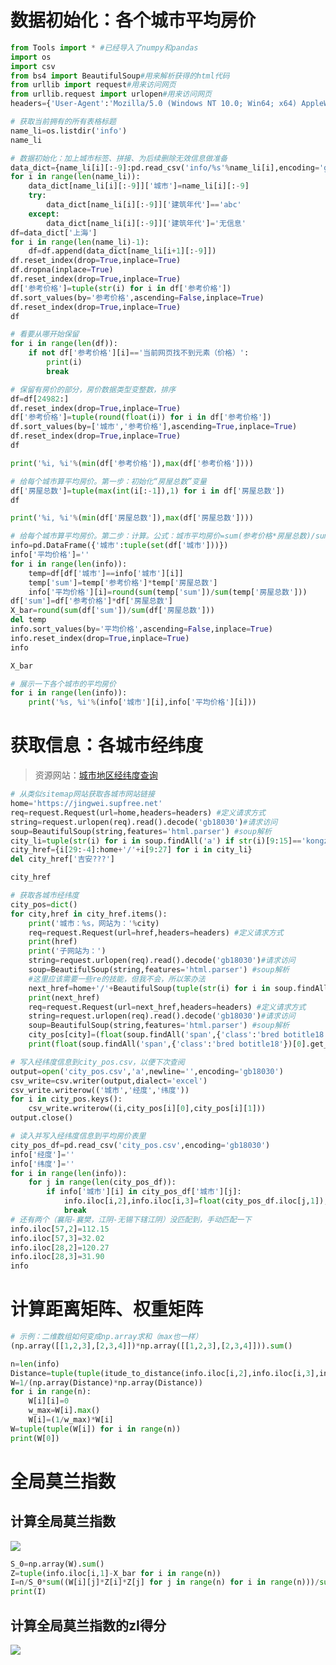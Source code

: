 # 数据初始化：各个城市平均房价
```python
from Tools import * #已经导入了numpy和pandas
import os
import csv
from bs4 import BeautifulSoup#用来解析获得的html代码
from urllib import request#用来访问网页
from urllib.request import urlopen#用来访问网页
headers={'User-Agent':'Mozilla/5.0 (Windows NT 10.0; Win64; x64) AppleWebKit/537.36 (KHTML, like Gecko) Chrome/97.0.4692.71 Safari/537.36 Edg/97.0.1072.55'}
```
```python
# 获取当前拥有的所有表格标题
name_li=os.listdir('info')
name_li
```
```python
# 数据初始化：加上城市标签、拼接、为后续删除无效信息做准备
data_dict={name_li[i][:-9]:pd.read_csv('info/%s'%name_li[i],encoding='gb18030') for i in range(len(name_li))}
for i in range(len(name_li)):
    data_dict[name_li[i][:-9]]['城市']=name_li[i][:-9]
    try:
        data_dict[name_li[i][:-9]]['建筑年代']=='abc'
    except:
        data_dict[name_li[i][:-9]]['建筑年代']='无信息'
df=data_dict['上海']
for i in range(len(name_li)-1):
    df=df.append(data_dict[name_li[i+1][:-9]])
df.reset_index(drop=True,inplace=True)
df.dropna(inplace=True)
df.reset_index(drop=True,inplace=True)
df['参考价格']=tuple(str(i) for i in df['参考价格'])
df.sort_values(by='参考价格',ascending=False,inplace=True)
df.reset_index(drop=True,inplace=True)
df
```
```python
# 看要从哪开始保留
for i in range(len(df)):
    if not df['参考价格'][i]=='当前网页找不到元素（价格）':
        print(i)
        break
```
```python
# 保留有房价的部分，房价数据类型变整数，排序
df=df[24982:]
df.reset_index(drop=True,inplace=True)
df['参考价格']=tuple(round(float(i)) for i in df['参考价格'])
df.sort_values(by=['城市','参考价格'],ascending=True,inplace=True)
df.reset_index(drop=True,inplace=True)
df
```
```python
print('%i, %i'%(min(df['参考价格']),max(df['参考价格'])))
```
```python
# 给每个城市算平均房价。第一步：初始化“房屋总数”变量
df['房屋总数']=tuple(max(int(i[:-1]),1) for i in df['房屋总数'])
df
```
```python
print('%i, %i'%(min(df['房屋总数']),max(df['房屋总数'])))
```
```python
# 给每个城市算平均房价。第二步：计算。公式：城市平均房价=sum(参考价格*房屋总数)/sum(房屋总数)
info=pd.DataFrame({'城市':tuple(set(df['城市']))})
info['平均价格']=''
for i in range(len(info)):
    temp=df[df['城市']==info['城市'][i]]
    temp['sum']=temp['参考价格']*temp['房屋总数']
    info['平均价格'][i]=round(sum(temp['sum'])/sum(temp['房屋总数']))
df['sum']=df['参考价格']*df['房屋总数']
X_bar=round(sum(df['sum'])/sum(df['房屋总数']))
del temp
info.sort_values(by='平均价格',ascending=False,inplace=True)
info.reset_index(drop=True,inplace=True)
info
```
```python
X_bar
```
```python
# 展示一下各个城市的平均房价
for i in range(len(info)):
    print('%s, %i'%(info['城市'][i],info['平均价格'][i]))
```
# 获取信息：各城市经纬度
>资源网站：[城市地区经纬度查询](https://jingwei.supfree.net/)
```python
# 从类似sitemap网站获取各城市网站链接
home='https://jingwei.supfree.net'
req=request.Request(url=home,headers=headers) #定义请求方式
string=request.urlopen(req).read().decode('gb18030')#请求访问
soup=BeautifulSoup(string,features='html.parser') #soup解析
city_li=tuple(str(i) for i in soup.findAll('a') if str(i)[9:15]=='kongzi')
city_href={i[29:-4]:home+'/'+i[9:27] for i in city_li}
del city_href['吉安???']
```
```python
city_href
```
```python
# 获取各城市经纬度
city_pos=dict()
for city,href in city_href.items():
    print('城市：%s，网站为：'%city)
    req=request.Request(url=href,headers=headers) #定义请求方式
    print(href)
    print('子网站为：')
    string=request.urlopen(req).read().decode('gb18030')#请求访问
    soup=BeautifulSoup(string,features='html.parser') #soup解析
    #这里应该需要一些re的技能，但我不会，所以笨办法
    next_href=home+'/'+BeautifulSoup(tuple(str(i) for i in soup.findAll('a') if str(i)[9:15]=='mengzi')[0]).find('a')['href']
    print(next_href)
    req=request.Request(url=next_href,headers=headers) #定义请求方式
    string=request.urlopen(req).read().decode('gb18030')#请求访问
    soup=BeautifulSoup(string,features='html.parser') #soup解析
    city_pos[city]=(float(soup.findAll('span',{'class':'bred botitle18'})[0].get_text()),float(soup.findAll('span',{'class':'bred botitle18'})[1].get_text()))
    print(float(soup.findAll('span',{'class':'bred botitle18'})[0].get_text()),float(soup.findAll('span',{'class':'bred botitle18'})[1].get_text()))
```
```python
# 写入经纬度信息到city_pos.csv，以便下次查阅
output=open('city_pos.csv','a',newline='',encoding='gb18030')
csv_write=csv.writer(output,dialect='excel')
csv_write.writerow(('城市','经度','纬度'))
for i in city_pos.keys():
    csv_write.writerow((i,city_pos[i][0],city_pos[i][1]))
output.close()
```
```python
# 读入并写入经纬度信息到平均房价表里
city_pos_df=pd.read_csv('city_pos.csv',encoding='gb18030')
info['经度']=''
info['纬度']=''
for i in range(len(info)):
    for j in range(len(city_pos_df)):
        if info['城市'][i] in city_pos_df['城市'][j]:
            info.iloc[i,2],info.iloc[i,3]=float(city_pos_df.iloc[j,1]),float(city_pos_df.iloc[j,2])
            break
# 还有两个（襄阳-襄樊，江阴-无锡下辖江阴）没匹配到，手动匹配一下
info.iloc[57,2]=112.15
info.iloc[57,3]=32.02
info.iloc[28,2]=120.27
info.iloc[28,3]=31.90
info
```
# 计算距离矩阵、权重矩阵
```python
# 示例：二维数组如何变成np.array求和（max也一样）
(np.array([[1,2,3],[2,3,4]])*np.array([[1,2,3],[2,3,4]])).sum()
```
```python
n=len(info)
Distance=tuple(tuple(itude_to_distance(info.iloc[i,2],info.iloc[i,3],info.iloc[j,2],info.iloc[j,3]) for j in range(n)) for i in range(n))
W=1/(np.array(Distance)*np.array(Distance))
for i in range(n):
    W[i][i]=0
    w_max=W[i].max()
    W[i]=(1/w_max)*W[i]
W=tuple(tuple(W[i]) for i in range(n))
print(W[0])
```
# 全局莫兰指数
## 计算全局莫兰指数
<img src="http://latex.codecogs.com/gif.latex?\left\{\begin{array}{l}I=\frac{n}{S_{0}}\frac{\sum_{i=1}^{n}\sum_{j=1}^{n}w_{i,j}z_{i}z_{j}}{\sum_{i=1}^{n}z_{i}^{2}}\\z_{i}=x_{i}-\bar{X}\\S_{0}=\sum_{i=1}^{n}\sum_{j=1}^{n}w_{i,j}\end{array}\right." />

```python
S_0=np.array(W).sum()
Z=tuple(info.iloc[i,1]-X_bar for i in range(n))
I=n/S_0*sum((W[i][j]*Z[i]*Z[j] for j in range(n) for i in range(n)))/sum((Z[i]**2 for i in range(n)))
print(I)
```
## 计算全局莫兰指数的zI得分
<img src="http://latex.codecogs.com/gif.latex?\left\{\begin{array}{l}z_{I}=\frac{I-E[I]}{\sqrt{V[I]}}\\E[I]=\frac{-1}{n-1}\\V[I]=E[I^{2}]-E[I]^{2}\\E[I^{2}]=\frac{A-B}{C}\\A=n\left[\left(n^{2}-3n+3\right)S_{1}-nS_{2}+3S_{0}^{2}\right]\\B=D\left[\left(n^{2}-n\right)S_{1}-2nS_{2}+6S_{0}^{2}\right]\\C=(n-1)(n-2)(n-3)S_{0}^{2}\\D=\frac{\sum_{i=1}^{n}z_{i}^{4}}{\left(\sum_{i=1}^{n}z_{i}^{2}\right)^{2}}\\S_{1}=(1/2)\sum_{i=1}^{n}\sum_{j=1}^{n}\left(w_{i,j}+w_{j,i}\right)^{2}\\S_{2}=\sum_{i=1}^{n}\left(\sum_{j=1}^{n}w_{i,j}+\sum_{j=1}^{n}w_{j,i}\right)^{2}\end{array}\right." />
